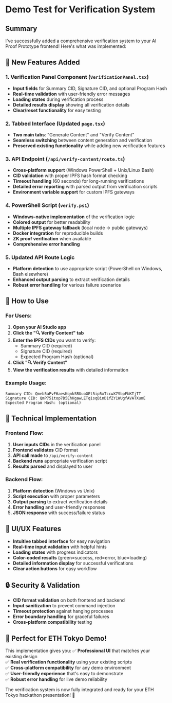 # Demo Test for Verification System

## Summary

I've successfully added a comprehensive verification system to your AI Proof Prototype frontend! Here's what was implemented:

## 🎯 New Features Added

### 1. **Verification Panel Component** (`VerificationPanel.tsx`)

- **Input fields** for Summary CID, Signature CID, and optional Program Hash
- **Real-time validation** with user-friendly error messages
- **Loading states** during verification process
- **Detailed results display** showing all verification details
- **Clear/reset functionality** for easy testing

### 2. **Tabbed Interface** (Updated `page.tsx`)

- **Two main tabs**: "Generate Content" and "Verify Content"
- **Seamless switching** between content generation and verification
- **Preserved existing functionality** while adding new verification features

### 3. **API Endpoint** (`/api/verify-content/route.ts`)

- **Cross-platform support** (Windows PowerShell + Unix/Linux Bash)
- **CID validation** with proper IPFS hash format checking
- **Timeout handling** (60 seconds) for long-running verifications
- **Detailed error reporting** with parsed output from verification scripts
- **Environment variable support** for custom IPFS gateways

### 4. **PowerShell Script** (`verify.ps1`)

- **Windows-native implementation** of the verification logic
- **Colored output** for better readability
- **Multiple IPFS gateway fallback** (local node → public gateways)
- **Docker integration** for reproducible builds
- **ZK proof verification** when available
- **Comprehensive error handling**

### 5. **Updated API Route Logic**

- **Platform detection** to use appropriate script (PowerShell on Windows, Bash elsewhere)
- **Enhanced output parsing** to extract verification details
- **Robust error handling** for various failure scenarios

## 🚀 How to Use

### For Users:

1. **Open your AI Studio app**
2. **Click the "🔍 Verify Content" tab**
3. **Enter the IPFS CIDs** you want to verify:
   - Summary CID (required)
   - Signature CID (required)
   - Expected Program Hash (optional)
4. **Click "🔍 Verify Content"**
5. **View the verification results** with detailed information

### Example Usage:

```
Summary CID: Qmeb5aPvF6aesKqnkSRUuoGEt5ip5xTccwX7SbpFbKTjTT
Signature CID: QmP751top7D5EhKgawLETq1sqBinD1fZY1WUgfAVATXunE
Expected Program Hash: (optional)
```

## 🔧 Technical Implementation

### Frontend Flow:

1. **User inputs CIDs** in the verification panel
2. **Frontend validates** CID format
3. **API call made** to `/api/verify-content`
4. **Backend runs** appropriate verification script
5. **Results parsed** and displayed to user

### Backend Flow:

1. **Platform detection** (Windows vs Unix)
2. **Script execution** with proper parameters
3. **Output parsing** to extract verification details
4. **Error handling** and user-friendly responses
5. **JSON response** with success/failure status

## 🎨 UI/UX Features

- **Intuitive tabbed interface** for easy navigation
- **Real-time input validation** with helpful hints
- **Loading states** with progress indicators
- **Color-coded results** (green=success, red=error, blue=loading)
- **Detailed information display** for successful verifications
- **Clear action buttons** for easy workflow

## 🔒 Security & Validation

- **CID format validation** on both frontend and backend
- **Input sanitization** to prevent command injection
- **Timeout protection** against hanging processes
- **Error boundary handling** for graceful failures
- **Cross-platform compatibility** testing

## 🎯 Perfect for ETH Tokyo Demo!

This implementation gives you:
✅ **Professional UI** that matches your existing design  
✅ **Real verification functionality** using your existing scripts  
✅ **Cross-platform compatibility** for any demo environment  
✅ **User-friendly experience** that's easy to demonstrate  
✅ **Robust error handling** for live demo reliability

The verification system is now fully integrated and ready for your ETH Tokyo hackathon presentation! 🎉
